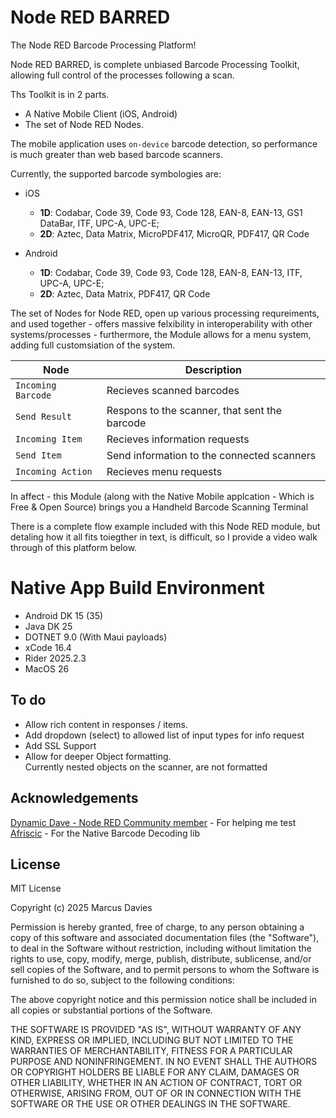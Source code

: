 # Node RED BARRED
The Node RED Barcode Processing Platform!

Node RED BARRED, is complete unbiased Barcode Processing Toolkit, allowing full control of the processes following a scan.

Ths Toolkit is in 2 parts.

 - A Native Mobile Client (iOS, Android)
 - The set of Node RED Nodes.

The mobile application uses `on-device` barcode detection, so performance is much greater than web based barcode scanners. 

Currently, the supported barcode symbologies are:

 - iOS
   - **1D**: Codabar, Code 39, Code 93, Code 128, EAN-8, EAN-13, GS1 DataBar, ITF, UPC-A, UPC-E;
   - **2D**: Aztec, Data Matrix, MicroPDF417, MicroQR, PDF417, QR Code

- Android
   - **1D**: Codabar, Code 39, Code 93, Code 128, EAN-8, EAN-13, ITF, UPC-A, UPC-E;
   - **2D**: Aztec, Data Matrix, PDF417, QR Code

The set of Nodes for Node RED, open up various processing requreiments, and used together - offers massive felxibility in interoperability with other systems/processes - furthermore, the Module allows for a menu system, adding full customsiation of the system.

| Node | Description |
|------|-----------------|
| `Incoming Barcode` | Recieves scanned barcodes  |
| `Send Result` | Respons to the scanner, that sent the barcode  |
| `Incoming Item` | Recieves information requests  |
| `Send Item` | Send information to the connected scanners  |
| `Incoming Action` | Recieves menu requests |

In affect - this Module (along with the Native Mobile applcation - Which is Free & Open Source) brings you a Handheld Barcode Scanning Terminal

There is a complete flow example included with this Node RED module, but detaling how it all fits toiegther in text, is difficult, so I provide a video walk through of this platform below.

# Native App Build Environment

 - Android DK 15 (35)
 - Java DK 25
 - DOTNET 9.0 (With Maui payloads)
 - xCode 16.4
 - Rider 2025.2.3
 - MacOS 26

## To do

 - Allow rich content in responses / items.
 - Add dropdown (select) to allowed list of input types for info  request
 - Add SSL Support
 - Allow for deeper Object formatting.  
   Currently nested objects on the scanner, are not formatted  

## Acknowledgements

[Dynamic Dave - Node RED Community member](https://discourse.nodered.org/u/dynamicdave/summary) - For helping me test  
[Afriscic](https://github.com/afriscic) - For the Native Barcode Decoding lib


## License
MIT License

Copyright (c) 2025 Marcus Davies

Permission is hereby granted, free of charge, to any person obtaining a copy
of this software and associated documentation files (the "Software"), to deal
in the Software without restriction, including without limitation the rights
to use, copy, modify, merge, publish, distribute, sublicense, and/or sell
copies of the Software, and to permit persons to whom the Software is
furnished to do so, subject to the following conditions:

The above copyright notice and this permission notice shall be included in all
copies or substantial portions of the Software.

THE SOFTWARE IS PROVIDED "AS IS", WITHOUT WARRANTY OF ANY KIND, EXPRESS OR
IMPLIED, INCLUDING BUT NOT LIMITED TO THE WARRANTIES OF MERCHANTABILITY,
FITNESS FOR A PARTICULAR PURPOSE AND NONINFRINGEMENT. IN NO EVENT SHALL THE
AUTHORS OR COPYRIGHT HOLDERS BE LIABLE FOR ANY CLAIM, DAMAGES OR OTHER
LIABILITY, WHETHER IN AN ACTION OF CONTRACT, TORT OR OTHERWISE, ARISING FROM,
OUT OF OR IN CONNECTION WITH THE SOFTWARE OR THE USE OR OTHER DEALINGS IN THE
SOFTWARE.
